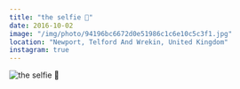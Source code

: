 ```yaml
---
title: "the selfie 📸"
date: 2016-10-02
image: "/img/photo/94196bc6672d0e51986c1c6e10c5c3f1.jpg"
location: "Newport, Telford And Wrekin, United Kingdom"
instagram: true
---
```


![the selfie 📸](/img/photo/94196bc6672d0e51986c1c6e10c5c3f1.jpg)
